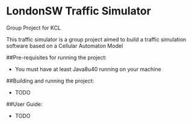 # LondonSW Traffic Simulator
Group Project for KCL

This traffic simulator is a group project aimed to build a traffic simulation software based on a Cellular Automaton Model

##Pre-requisites for running the project:
- You must have at least Java8u40 running on your machine

##Building and running the project:
- TODO

##User Guide:
- TODO
